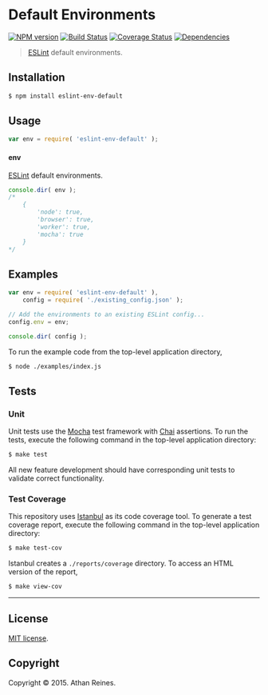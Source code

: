 Default Environments
===
[![NPM version][npm-image]][npm-url] [![Build Status][travis-image]][travis-url] [![Coverage Status][codecov-image]][codecov-url] [![Dependencies][dependencies-image]][dependencies-url]

> [ESLint](http://eslint.org/) default environments.


## Installation

``` bash
$ npm install eslint-env-default
```


## Usage

``` javascript
var env = require( 'eslint-env-default' );
```

#### env

[ESLint](http://eslint.org/) default environments.

``` javascript
console.dir( env );
/*
	{
		'node': true,
		'browser': true,
		'worker': true,
		'mocha': true
	}
*/
```


## Examples

``` javascript
var env = require( 'eslint-env-default' ),
	config = require( './existing_config.json' );

// Add the environments to an existing ESLint config...
config.env = env;

console.dir( config );
```

To run the example code from the top-level application directory,

``` bash
$ node ./examples/index.js
```


## Tests

### Unit

Unit tests use the [Mocha](http://mochajs.org/) test framework with [Chai](http://chaijs.com) assertions. To run the tests, execute the following command in the top-level application directory:

``` bash
$ make test
```

All new feature development should have corresponding unit tests to validate correct functionality.


### Test Coverage

This repository uses [Istanbul](https://github.com/gotwarlost/istanbul) as its code coverage tool. To generate a test coverage report, execute the following command in the top-level application directory:

``` bash
$ make test-cov
```

Istanbul creates a `./reports/coverage` directory. To access an HTML version of the report,

``` bash
$ make view-cov
```


---
## License

[MIT license](http://opensource.org/licenses/MIT).


## Copyright

Copyright &copy; 2015. Athan Reines.


[npm-image]: http://img.shields.io/npm/v/eslint-env-default.svg
[npm-url]: https://npmjs.org/package/eslint-env-default

[travis-image]: http://img.shields.io/travis/kgryte/eslint-env-default/master.svg
[travis-url]: https://travis-ci.org/kgryte/eslint-env-default

[codecov-image]: https://img.shields.io/codecov/c/github/kgryte/eslint-env-default/master.svg
[codecov-url]: https://codecov.io/github/kgryte/eslint-env-default?branch=master

[dependencies-image]: http://img.shields.io/david/kgryte/eslint-env-default.svg
[dependencies-url]: https://david-dm.org/kgryte/eslint-env-default

[dev-dependencies-image]: http://img.shields.io/david/dev/kgryte/eslint-env-default.svg
[dev-dependencies-url]: https://david-dm.org/dev/kgryte/eslint-env-default

[github-issues-image]: http://img.shields.io/github/issues/kgryte/eslint-env-default.svg
[github-issues-url]: https://github.com/kgryte/eslint-env-default/issues

